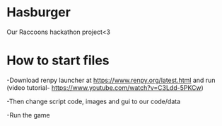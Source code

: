# Hasburger
Our Raccoons hackathon project<3

# How to start files
-Download renpy launcher at https://www.renpy.org/latest.html and run (video tutorial- https://www.youtube.com/watch?v=C3Ldd-5PKCw)

-Then change script code, images and gui to our code/data

-Run the game

